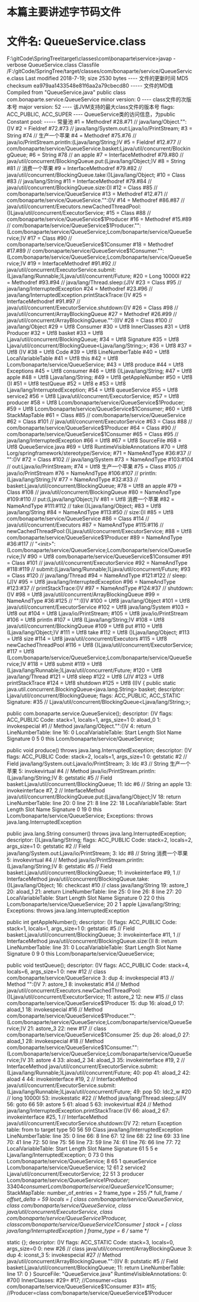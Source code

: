# 本篇主要讲述字节码文件
# 文件名: QueueService.class

F:\gitCode\SpringTree\target\classes\com\bonaparte\service>javap -verbose QueueService.class
Classfile /F:/gitCode/SpringTree/target/classes/com/bonaparte/service/QueueService.class
  Last modified 2018-7-19; size 2530 bytes      ---- 文件的更新时间
  MD5 checksum ea979aa1433548e81f6aa2a79cbecd80   ----- 文件的MD值
  Compiled from "QueueService.java"
public class com.bonaparte.service.QueueService
  minor version: 0     ---- class文件的次版本号
  major version: 52    ---- 该JVM支持的最大class文件的版本号
  flags: ACC_PUBLIC, ACC_SUPER   ---- QueueService类的访问信息，为public
Constant pool:              ----- 常量池
    #1 = Methodref          #28.#71       // java/lang/Object."<init>":()V
    #2 = Fieldref           #72.#73       // java/lang/System.out:Ljava/io/PrintStream;
    #3 = String             #74           // 生产一个苹果
    #4 = Methodref          #75.#76       // java/io/PrintStream.println:(Ljava/lang/String;)V
    #5 = Fieldref           #12.#77       // com/bonaparte/service/QueueService.basket:Ljava/util/concurrent/BlockingQueue;
    #6 = String             #78           // an apple
    #7 = InterfaceMethodref #79.#80       // java/util/concurrent/BlockingQueue.put:(Ljava/lang/Object;)V
    #8 = String             #81           // 消费一个苹果
    #9 = InterfaceMethodref #79.#82       // java/util/concurrent/BlockingQueue.take:()Ljava/lang/Object;
   #10 = Class              #83           // java/lang/String
   #11 = InterfaceMethodref #79.#84       // java/util/concurrent/BlockingQueue.size:()I
   #12 = Class              #85           // com/bonaparte/service/QueueService
   #13 = Methodref          #12.#71       // com/bonaparte/service/QueueService."<init>":()V
   #14 = Methodref          #86.#87       // java/util/concurrent/Executors.newCachedThreadPool:()Ljava/util/concurrent/ExecutorService;
   #15 = Class              #88           // com/bonaparte/service/QueueService$1Producer
   #16 = Methodref          #15.#89       // com/bonaparte/service/QueueService$1Producer."<init>":(Lcom/bonaparte/service/QueueService;Lcom/bonaparte/service/QueueService;)V
   #17 = Class              #90           // com/bonaparte/service/QueueService$1Consumer
   #18 = Methodref          #17.#89       // com/bonaparte/service/QueueService$1Consumer."<init>":(Lcom/bonaparte/service/QueueService;Lcom/bonaparte/service/QueueService;)V
   #19 = InterfaceMethodref #91.#92       // java/util/concurrent/ExecutorService.submit:(Ljava/lang/Runnable;)Ljava/util/concurrent/Future;
   #20 = Long               10000l
   #22 = Methodref          #93.#94       // java/lang/Thread.sleep:(J)V
   #23 = Class              #95           // java/lang/InterruptedException
   #24 = Methodref          #23.#96       // java/lang/InterruptedException.printStackTrace:()V
   #25 = InterfaceMethodref #91.#97       // java/util/concurrent/ExecutorService.shutdown:()V
   #26 = Class              #98           // java/util/concurrent/ArrayBlockingQueue
   #27 = Methodref          #26.#99       // java/util/concurrent/ArrayBlockingQueue."<init>":(I)V
   #28 = Class              #100          // java/lang/Object
   #29 = Utf8               Consumer
   #30 = Utf8               InnerClasses
   #31 = Utf8               Producer
   #32 = Utf8               basket
   #33 = Utf8               Ljava/util/concurrent/BlockingQueue;
   #34 = Utf8               Signature
   #35 = Utf8               Ljava/util/concurrent/BlockingQueue<Ljava/lang/String;>;
   #36 = Utf8               <init>
   #37 = Utf8               ()V
   #38 = Utf8               Code
   #39 = Utf8               LineNumberTable
   #40 = Utf8               LocalVariableTable
   #41 = Utf8               this
   #42 = Utf8               Lcom/bonaparte/service/QueueService;
   #43 = Utf8               produce
   #44 = Utf8               Exceptions
   #45 = Utf8               consumer
   #46 = Utf8               ()Ljava/lang/String;
   #47 = Utf8               apple
   #48 = Utf8               Ljava/lang/String;
   #49 = Utf8               getAppleNumber
   #50 = Utf8               ()I
   #51 = Utf8               testQueue
   #52 = Utf8               e
   #53 = Utf8               Ljava/lang/InterruptedException;
   #54 = Utf8               queueService
   #55 = Utf8               service2
   #56 = Utf8               Ljava/util/concurrent/ExecutorService;
   #57 = Utf8               producer
   #58 = Utf8               Lcom/bonaparte/service/QueueService$1Producer;
   #59 = Utf8               Lcom/bonaparte/service/QueueService$1Consumer;
   #60 = Utf8               StackMapTable
   #61 = Class              #85           // com/bonaparte/service/QueueService
   #62 = Class              #101          // java/util/concurrent/ExecutorService
   #63 = Class              #88           // com/bonaparte/service/QueueService$1Producer
   #64 = Class              #90           // com/bonaparte/service/QueueService$1Consumer
   #65 = Class              #95           // java/lang/InterruptedException
   #66 = Utf8               <clinit>
   #67 = Utf8               SourceFile
   #68 = Utf8               QueueService.java
   #69 = Utf8               RuntimeVisibleAnnotations
   #70 = Utf8               Lorg/springframework/stereotype/Service;
   #71 = NameAndType        #36:#37       // "<init>":()V
   #72 = Class              #102          // java/lang/System
   #73 = NameAndType        #103:#104     // out:Ljava/io/PrintStream;
   #74 = Utf8               生产一个苹果
   #75 = Class              #105          // java/io/PrintStream
   #76 = NameAndType        #106:#107     // println:(Ljava/lang/String;)V
   #77 = NameAndType        #32:#33       // basket:Ljava/util/concurrent/BlockingQueue;
   #78 = Utf8               an apple
   #79 = Class              #108          // java/util/concurrent/BlockingQueue
   #80 = NameAndType        #109:#110     // put:(Ljava/lang/Object;)V
   #81 = Utf8               消费一个苹果
   #82 = NameAndType        #111:#112     // take:()Ljava/lang/Object;
   #83 = Utf8               java/lang/String
   #84 = NameAndType        #113:#50      // size:()I
   #85 = Utf8               com/bonaparte/service/QueueService
   #86 = Class              #114          // java/util/concurrent/Executors
   #87 = NameAndType        #115:#116     // newCachedThreadPool:()Ljava/util/concurrent/ExecutorService;
   #88 = Utf8               com/bonaparte/service/QueueService$1Producer
   #89 = NameAndType        #36:#117      // "<init>":(Lcom/bonaparte/service/QueueService;Lcom/bonaparte/service/QueueService;)V
   #90 = Utf8               com/bonaparte/service/QueueService$1Consumer
   #91 = Class              #101          // java/util/concurrent/ExecutorService
   #92 = NameAndType        #118:#119     // submit:(Ljava/lang/Runnable;)Ljava/util/concurrent/Future;
   #93 = Class              #120          // java/lang/Thread
   #94 = NameAndType        #121:#122     // sleep:(J)V
   #95 = Utf8               java/lang/InterruptedException
   #96 = NameAndType        #123:#37      // printStackTrace:()V
   #97 = NameAndType        #124:#37      // shutdown:()V
   #98 = Utf8               java/util/concurrent/ArrayBlockingQueue
   #99 = NameAndType        #36:#125      // "<init>":(I)V
  #100 = Utf8               java/lang/Object
  #101 = Utf8               java/util/concurrent/ExecutorService
  #102 = Utf8               java/lang/System
  #103 = Utf8               out
  #104 = Utf8               Ljava/io/PrintStream;
  #105 = Utf8               java/io/PrintStream
  #106 = Utf8               println
  #107 = Utf8               (Ljava/lang/String;)V
  #108 = Utf8               java/util/concurrent/BlockingQueue
  #109 = Utf8               put
  #110 = Utf8               (Ljava/lang/Object;)V
  #111 = Utf8               take
  #112 = Utf8               ()Ljava/lang/Object;
  #113 = Utf8               size
  #114 = Utf8               java/util/concurrent/Executors
  #115 = Utf8               newCachedThreadPool
  #116 = Utf8               ()Ljava/util/concurrent/ExecutorService;
  #117 = Utf8               (Lcom/bonaparte/service/QueueService;Lcom/bonaparte/service/QueueService;)V
  #118 = Utf8               submit
  #119 = Utf8               (Ljava/lang/Runnable;)Ljava/util/concurrent/Future;
  #120 = Utf8               java/lang/Thread
  #121 = Utf8               sleep
  #122 = Utf8               (J)V
  #123 = Utf8               printStackTrace
  #124 = Utf8               shutdown
  #125 = Utf8               (I)V
{
  public static java.util.concurrent.BlockingQueue<java.lang.String> basket;
    descriptor: Ljava/util/concurrent/BlockingQueue;
    flags: ACC_PUBLIC, ACC_STATIC
    Signature: #35                          // Ljava/util/concurrent/BlockingQueue<Ljava/lang/String;>;

  public com.bonaparte.service.QueueService();
    descriptor: ()V
    flags: ACC_PUBLIC
    Code:
      stack=1, locals=1, args_size=1
         0: aload_0
         1: invokespecial #1                  // Method java/lang/Object."<init>":()V
         4: return
      LineNumberTable:
        line 16: 0
      LocalVariableTable:
        Start  Length  Slot  Name   Signature
            0       5     0  this   Lcom/bonaparte/service/QueueService;

  public void produce() throws java.lang.InterruptedException;
    descriptor: ()V
    flags: ACC_PUBLIC
    Code:
      stack=2, locals=1, args_size=1
         0: getstatic     #2                  // Field java/lang/System.out:Ljava/io/PrintStream;
         3: ldc           #3                  // String 生产一个苹果
         5: invokevirtual #4                  // Method java/io/PrintStream.println:(Ljava/lang/String;)V
         8: getstatic     #5                  // Field basket:Ljava/util/concurrent/BlockingQueue;
        11: ldc           #6                  // String an apple
        13: invokeinterface #7,  2            // InterfaceMethod java/util/concurrent/BlockingQueue.put:(Ljava/lang/Object;)V
        18: return
      LineNumberTable:
        line 20: 0
        line 21: 8
        line 22: 18
      LocalVariableTable:
        Start  Length  Slot  Name   Signature
            0      19     0  this   Lcom/bonaparte/service/QueueService;
    Exceptions:
      throws java.lang.InterruptedException

  public java.lang.String consumer() throws java.lang.InterruptedException;
    descriptor: ()Ljava/lang/String;
    flags: ACC_PUBLIC
    Code:
      stack=2, locals=2, args_size=1
         0: getstatic     #2                  // Field java/lang/System.out:Ljava/io/PrintStream;
         3: ldc           #8                  // String 消费一个苹果
         5: invokevirtual #4                  // Method java/io/PrintStream.println:(Ljava/lang/String;)V
         8: getstatic     #5                  // Field basket:Ljava/util/concurrent/BlockingQueue;
        11: invokeinterface #9,  1            // InterfaceMethod java/util/concurrent/BlockingQueue.take:()Ljava/lang/Object;
        16: checkcast     #10                 // class java/lang/String
        19: astore_1
        20: aload_1
        21: areturn
      LineNumberTable:
        line 25: 0
        line 26: 8
        line 27: 20
      LocalVariableTable:
        Start  Length  Slot  Name   Signature
            0      22     0  this   Lcom/bonaparte/service/QueueService;
           20       2     1 apple   Ljava/lang/String;
    Exceptions:
      throws java.lang.InterruptedException

  public int getAppleNumber();
    descriptor: ()I
    flags: ACC_PUBLIC
    Code:
      stack=1, locals=1, args_size=1
         0: getstatic     #5                  // Field basket:Ljava/util/concurrent/BlockingQueue;
         3: invokeinterface #11,  1           // InterfaceMethod java/util/concurrent/BlockingQueue.size:()I
         8: ireturn
      LineNumberTable:
        line 31: 0
      LocalVariableTable:
        Start  Length  Slot  Name   Signature
            0       9     0  this   Lcom/bonaparte/service/QueueService;

  public void testQueue();
    descriptor: ()V
    flags: ACC_PUBLIC
    Code:
      stack=4, locals=6, args_size=1
         0: new           #12                 // class com/bonaparte/service/QueueService
         3: dup
         4: invokespecial #13                 // Method "<init>":()V
         7: astore_1
         8: invokestatic  #14                 // Method java/util/concurrent/Executors.newCachedThreadPool:()Ljava/util/concurrent/ExecutorService;
        11: astore_2
        12: new           #15                 // class com/bonaparte/service/QueueService$1Producer
        15: dup
        16: aload_0
        17: aload_1
        18: invokespecial #16                 // Method com/bonaparte/service/QueueService$1Producer."<init>":(Lcom/bonaparte/service/QueueService;Lcom/bonaparte/service/QueueService;)V
        21: astore_3
        22: new           #17                 // class com/bonaparte/service/QueueService$1Consumer
        25: dup
        26: aload_0
        27: aload_1
        28: invokespecial #18                 // Method com/bonaparte/service/QueueService$1Consumer."<init>":(Lcom/bonaparte/service/QueueService;Lcom/bonaparte/service/QueueService;)V
        31: astore        4
        33: aload_2
        34: aload_3
        35: invokeinterface #19,  2           // InterfaceMethod java/util/concurrent/ExecutorService.submit:(Ljava/lang/Runnable;)Ljava/util/concurrent/Future;
        40: pop
        41: aload_2
        42: aload         4
        44: invokeinterface #19,  2           // InterfaceMethod java/util/concurrent/ExecutorService.submit:(Ljava/lang/Runnable;)Ljava/util/concurrent/Future;
        49: pop
        50: ldc2_w        #20                 // long 10000l
        53: invokestatic  #22                 // Method java/lang/Thread.sleep:(J)V
        56: goto          66
        59: astore        5
        61: aload         5
        63: invokevirtual #24                 // Method java/lang/InterruptedException.printStackTrace:()V
        66: aload_2
        67: invokeinterface #25,  1           // InterfaceMethod java/util/concurrent/ExecutorService.shutdown:()V
        72: return
      Exception table:
         from    to  target type
            50    56    59   Class java/lang/InterruptedException
      LineNumberTable:
        line 35: 0
        line 66: 8
        line 67: 12
        line 68: 22
        line 69: 33
        line 70: 41
        line 72: 50
        line 75: 56
        line 73: 59
        line 74: 61
        line 76: 66
        line 77: 72
      LocalVariableTable:
        Start  Length  Slot  Name   Signature
           61       5     5     e   Ljava/lang/InterruptedException;
            0      73     0  this   Lcom/bonaparte/service/QueueService;
            8      65     1 queueService   Lcom/bonaparte/service/QueueService;
           12      61     2 service2   Ljava/util/concurrent/ExecutorService;
           22      51     3 producer   Lcom/bonaparte/service/QueueService$1Producer;
           33      40     4 consumer   Lcom/bonaparte/service/QueueService$1Consumer;
      StackMapTable: number_of_entries = 2
        frame_type = 255 /* full_frame */
          offset_delta = 59
          locals = [ class com/bonaparte/service/QueueService, class com/bonaparte/service/QueueService, class java/util/concurrent/ExecutorService, class com/bonaparte/service/QueueService$1Producer, class com/bonaparte/service/QueueService$1Consumer ]
          stack = [ class java/lang/InterruptedException ]
        frame_type = 6 /* same */

  static {};
    descriptor: ()V
    flags: ACC_STATIC
    Code:
      stack=3, locals=0, args_size=0
         0: new           #26                 // class java/util/concurrent/ArrayBlockingQueue
         3: dup
         4: iconst_3
         5: invokespecial #27                 // Method java/util/concurrent/ArrayBlockingQueue."<init>":(I)V
         8: putstatic     #5                  // Field basket:Ljava/util/concurrent/BlockingQueue;
        11: return
      LineNumberTable:
        line 17: 0
}
SourceFile: "QueueService.java"
RuntimeVisibleAnnotations:
  0: #70()
InnerClasses:
     #29= #17; //Consumer=class com/bonaparte/service/QueueService$1Consumer
     #31= #15; //Producer=class com/bonaparte/service/QueueService$1Producer